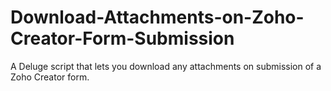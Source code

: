 # Download-Attachments-on-Zoho-Creator-Form-Submission
A Deluge script that lets you download any attachments on submission of a Zoho Creator form.
